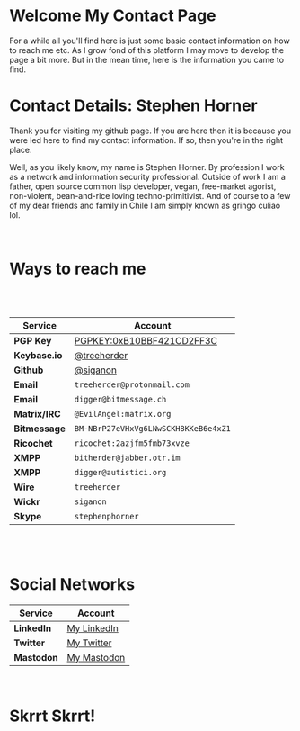 # Welcome My Contact Page

For a while all you'll find here is just some basic contact information on how to reach me etc. As I grow fond of this platform I may move to develop the page a bit more. But in the mean time, here is the information you came to find.  



# Contact Details: Stephen Horner

Thank you for visiting my github page. If you are here then it is because you were
led here to find my contact information. If so, then you're in the right place.  


Well, as you likely know, my name is Stephen Horner. By profession I work as a 
network and information security professional. Outside of work I am a father, 
open source common lisp developer, vegan, free-market agorist, non-violent, 
bean-and-rice loving techno-primitivist. And of course to a few of my dear 
friends and family in Chile I am simply known as gringo culiao lol.  


<br />


# Ways to reach me
<br /><br />

**Service** | **Account**
------------ | -------------
**PGP Key** | [PGPKEY:0xB10BBF421CD2FF3C](https://pgp.mit.edu/pks/lookup?op=vindex&search=0xB10BBF421CD2FF3C)
**Keybase.io** | [@treeherder](https://keybase.io/treeherder)
**Github** | [@siganon](https://siganon.github.io/contact)
**Email** | `treeherder@protonmail.com`
**Email** | `digger@bitmessage.ch`
**Matrix/IRC** | `@EvilAngel:matrix.org`
**Bitmessage** | `BM-NBrP27eVHxVg6LNwSCKH8KKeB6e4xZ1`
**Ricochet** | `ricochet:2azjfm5fmb73xvze`
**XMPP** | `bitherder@jabber.otr.im`
**XMPP** | `digger@autistici.org`
**Wire** | `treeherder`
**Wickr** | `siganon` 
**Skype** | `stephenphorner`

<br /><br />

# Social Networks
**Service** | **Account**
------------ | -------------
**LinkedIn** | [My LinkedIn](https://www.linkedin.com/in/treeherder/)
**Twitter** | [My Twitter](https://twitter.com/bitmarauder)
**Mastodon** | [My Mastodon](https://mstdn.io/@treeherder)

<br />

# Skrrt Skrrt!

